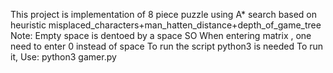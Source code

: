 This project is implementation of 8 piece puzzle using A* search based on heuristic misplaced_characters+man_hatten_distance+depth_of_game_tree
Note: Empty space is dentoed by a space
SO When entering matrix , one need to enter 0 instead of space
To run the script python3 is needed
To run it, Use:
	python3 gamer.py


